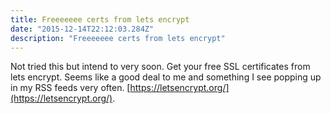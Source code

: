 ```yaml
---
title: Freeeeeee certs from lets encrypt
date: "2015-12-14T22:12:03.284Z"
description: "Freeeeeee certs from lets encrypt"
---
```


Not tried this but intend to very soon. Get your free SSL certificates from lets encrypt. Seems like a good deal to me and something I see popping up in my RSS feeds very often.
[https://letsencrypt.org/](https://letsencrypt.org/).

